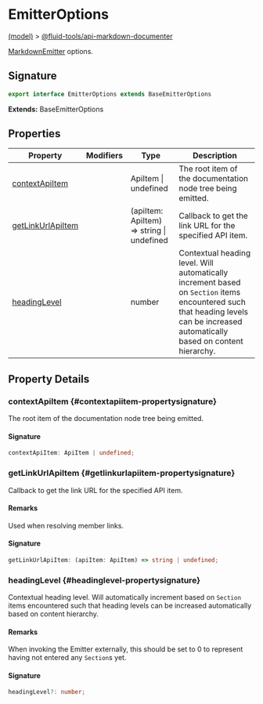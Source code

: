 
# EmitterOptions

[(model)](./index) &gt; [@fluid-tools/api-markdown-documenter](./api-markdown-documenter)

[MarkdownEmitter](./api-markdown-documenter/markdownemitter-class) options.

## Signature

```typescript
export interface EmitterOptions extends BaseEmitterOptions 
```
<b>Extends:</b> BaseEmitterOptions


## Properties

|  Property | Modifiers | Type | Description |
|  --- | --- | --- | --- |
|  [contextApiItem](./api-markdown-documenter/emitteroptions-interface#contextapiitem-propertysignature) |  | ApiItem \| undefined | The root item of the documentation node tree being emitted. |
|  [getLinkUrlApiItem](./api-markdown-documenter/emitteroptions-interface#getlinkurlapiitem-propertysignature) |  | (apiItem: ApiItem) =&gt; string \| undefined | Callback to get the link URL for the specified API item. |
|  [headingLevel](./api-markdown-documenter/emitteroptions-interface#headinglevel-propertysignature) |  | number | Contextual heading level. Will automatically increment based on <code>Section</code> items encountered such that heading levels can be increased automatically based on content hierarchy. |

## Property Details

### contextApiItem {#contextapiitem-propertysignature}

The root item of the documentation node tree being emitted.

#### Signature

```typescript
contextApiItem: ApiItem | undefined;
```

### getLinkUrlApiItem {#getlinkurlapiitem-propertysignature}

Callback to get the link URL for the specified API item.

#### Remarks

Used when resolving member links.

#### Signature

```typescript
getLinkUrlApiItem: (apiItem: ApiItem) => string | undefined;
```

### headingLevel {#headinglevel-propertysignature}

Contextual heading level. Will automatically increment based on `Section` items encountered such that heading levels can be increased automatically based on content hierarchy.

#### Remarks

When invoking the Emitter externally, this should be set to 0 to represent having not entered any `Section`<!-- -->s yet.

#### Signature

```typescript
headingLevel?: number;
```
